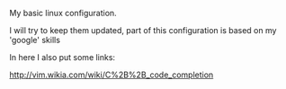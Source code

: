 My basic linux configuration. 

I will try to keep them updated, part of this configuration is based on my 'google' skills

In here I also put some links:

http://vim.wikia.com/wiki/C%2B%2B_code_completion


